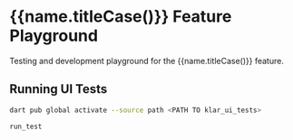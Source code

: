 # {{name.titleCase()}} Feature Playground

Testing and development playground for the {{name.titleCase()}} feature.

## Running UI Tests

```bash
dart pub global activate --source path <PATH TO klar_ui_tests>

run_test
```
